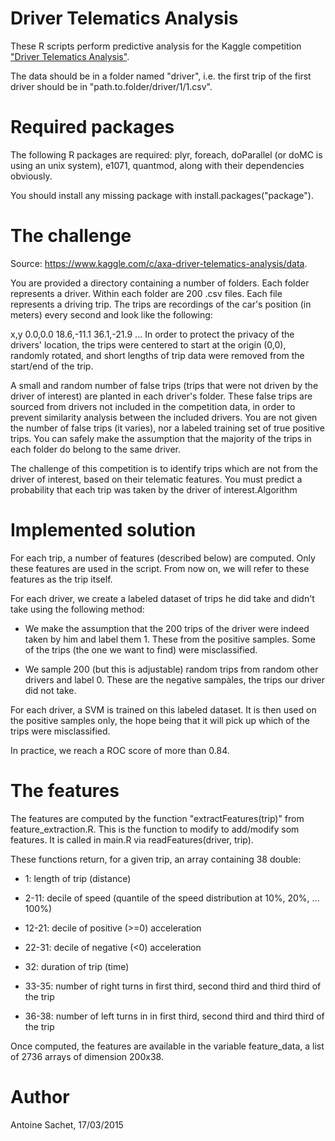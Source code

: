 Driver Telematics Analysis
==========================

These R scripts perform predictive analysis for the Kaggle competition ["Driver Telematics Analysis"](http://www.kaggle.com/c/axa-driver-telematics-analysis).

The data should be in a folder named "driver", i.e. the first trip of the first driver should be in "path.to.folder/driver/1/1.csv". 

Required packages
=================

The following R packages are required: plyr, foreach, doParallel (or doMC is using an unix system), e1071, quantmod, along with their dependencies obviously.

You should install any missing package with install.packages("package").

The challenge
=============

Source: https://www.kaggle.com/c/axa-driver-telematics-analysis/data.

You are provided a directory containing a number of folders. Each folder represents a driver. Within each folder are 200 .csv files. Each file represents a driving trip. The trips are recordings of the car's position (in meters) every second and look like the following:

x,y
0.0,0.0
18.6,-11.1
36.1,-21.9
...
In order to protect the privacy of the drivers' location, the trips were centered to start at the origin (0,0), randomly rotated, and short lengths of trip data were removed from the start/end of the trip.

A small and random number of false trips (trips that were not driven by the driver of interest) are planted in each driver's folder. These false trips are sourced from drivers not included in the competition data, in order to prevent similarity analysis between the included drivers. You are not given the number of false trips (it varies), nor a labeled training set of true positive trips. You can safely make the assumption that the majority of the trips in each folder do belong to the same driver.

The challenge of this competition is to identify trips which are not from the driver of interest, based on their telematic features. You must predict a probability that each trip was taken by the driver of interest.Algorithm

Implemented solution
====================

For each trip, a number of features (described below) are computed. Only these features are used in the script. From now on, we will refer to these features as the trip itself.

For each driver, we create a labeled dataset of trips he did take and didn't take using the following method:

* We make the assumption that the 200 trips of the driver were indeed taken by him and label them 1. These from the positive samples. 
Some of the trips (the one we want to find) were misclassified.

* We sample 200 (but this is adjustable) random trips from random other drivers and label 0. These are the negative sampàles, the trips our driver did not take.

For each driver, a SVM is trained on this labeled dataset. It is then used on the positive samples only, the hope being that it will pick up which of the trips were misclassified.

In practice, we reach a ROC score of more than 0.84.

The features
============

The features are computed by the function "extractFeatures(trip)" from feature_extraction.R. This is the function to modify to add/modify som features.
It is called in main.R via readFeatures(driver, trip).

These functions return, for a given trip, an array containing 38 double: 

* 1: length of trip (distance)

* 2-11: decile of speed (quantile of the speed distribution at 10%, 20%, ... 100%)

* 12-21: decile of positive (>=0) acceleration

* 22-31: decile of negative (<0) acceleration

* 32: duration of trip (time)

* 33-35: number of right turns in first third, second third and third third of the trip

* 36-38: number of left turns in in first third, second third and third third of the trip

Once computed, the features are available in the variable feature_data, a list of 2736 arrays of dimension 200x38.

Author
======

Antoine Sachet, 17/03/2015